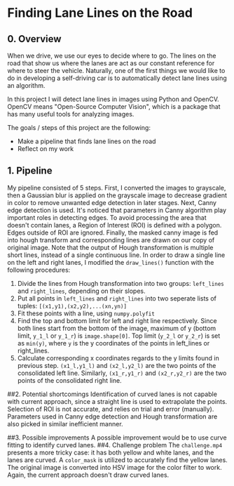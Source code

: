 # **Finding Lane Lines on the Road** 
## 0. Overview
When we drive, we use our eyes to decide where to go.  The lines on the road that show us where the lanes are act as our constant reference for where to steer the vehicle.  Naturally, one of the first things we would like to do in developing a self-driving car is to automatically detect lane lines using an algorithm.

In this project I will detect lane lines in images using Python and OpenCV.  OpenCV means "Open-Source Computer Vision", which is a package that has many useful tools for analyzing images.  

The goals / steps of this project are the following:
* Make a pipeline that finds lane lines on the road
* Reflect on my work 
## 1. Pipeline
My pipeline consisted of 5 steps. First, I converted the images to grayscale, then a Gaussian blur is applied on the grayscale image to decrease gradient in color to remove unwanted edge detection in later stages. Next, Canny edge detection is used. It's noticed that parameters in Canny algorithm play important roles in detecting edges. To avoid processing the area that doesn't contain lanes, a Region of Interest (ROI) is defined with a polygon. Edges outside of ROI are ignored. Finally, the masked canny image is fed into hough transform and corresponding lines are drawn on our copy of original image.
Note that the output of Hough transformation is multiple short lines, instead of a single continuous line. In order to draw a single line on the left and right lanes, I modified the `draw_lines()` function with the following procedures:
1. Divide the lines from Hough transformation into two groups: `left_lines` and `right_lines`, depending on their slopes. 
2. Put all points in `left_lines` and `right_lines` into two seperate lists of tuples: `[(x1,y1),(x2,y2),...(xn,yn)]`
3. Fit these points with a line, using `numpy.polyfit`
4. Find the top and bottom limit for left and right line respectively. Since both lines start from the bottom of the image, maximum of y (bottom limit, `y_1_l` or `y_1_r`) is `image.shape[0]`. Top limit (`y_2_l` or `y_2_r`) is set as `min(y)`, where `y` is the y coordinates of the points in left_lines or right_lines. 
5. Calculate corresponding x coordinates regards to the y limits found in previous step. `(x1_l,y1_l)` and `(x2_l,y2_l)` are the two points of the consolidated left line. Similarly, `(x1_r,y1_r)` and `(x2_r,y2_r)` are the two points of the consolidated right line.

##2. Potential shortcomings 
Identification of curved lanes is not capable with current approach, since a straight line is used to extrapolate the points. 
Selection of ROI is not accurate, and relies on trial and error (manually). Parameters used in Canny edge detection and Hough transformation are also picked in similar inefficient manner. 

##3. Possible improvements
A possible improvement would be to use curve fitting to identify curved lanes.
##4. Challenge problem
The `challenge.mp4` presents a more tricky case: it has both yellow and white lanes, and the lanes are curved.
A `color_mask` is utilized to accurately find the yellow lanes. The original image is converted into HSV image for the color filter to work. Again, the current approach doesn't draw curved lanes. 



